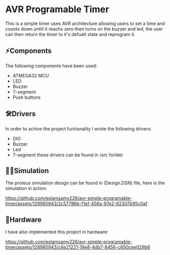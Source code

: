 # AVR Programable Timer
This is a simple timer uses AVR architecture allowing users to set a time and counts down untill it reachs zero then turns on the buzzer and led, the user can then return the timer to it's defualt state and reprogram it.

## ⚡Components
 The following components have been used:
 * ATMEGA32 MCU
 * LED
 * Buzzer
 * 7-segment
 * Push buttons

## 🛠️Drivers
In order to achive the project funtionality I wrote the following drivers:
* DIO
* Buzzer
* Led
* 7-segment
these drivers can be found in /src forlder

## 👨‍💻Simulation
The proteus simulation design can be found in (Design.DSN) file, here is the simulation in action:

https://github.com/eslamsamy226/avr-simple-programable-timer/assets/128985943/2c57786b-f1ef-456a-97e2-92307b95c0af

## 🔳Hardware
I have also implemented this project in hardware:

https://github.com/eslamsamy226/avr-simple-programable-timer/assets/128985943/c6e21221-19e8-4db7-8456-c650cee029b6

